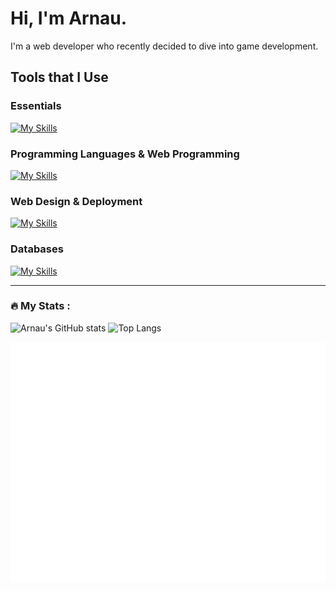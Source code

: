 # Hi, I'm Arnau.
I'm a web developer who recently decided to dive into game development.
## Tools that I Use
### Essentials
[![My Skills](https://skillicons.dev/icons?i=linux,windows,git,stackoverflow,unity)](https://skillicons.dev)

### Programming Languages & Web Programming
[![My Skills](https://skillicons.dev/icons?i=js,ts,cs,php,py,angular,vue,nodejs,express,laravel)](https://skillicons.dev)

### Web Design & Deployment
[![My Skills](https://skillicons.dev/icons?i=html,css,sass,tailwind,bootstrap,figma,docker,aws,vercel)](https://skillicons.dev)

### Databases
[![My Skills](https://skillicons.dev/icons?i=mysql,postgres,mongodb,sqlite)](https://skillicons.dev)

--- 
### :fire: My Stats :
![Arnau's GitHub stats](https://github-readme-stats.vercel.app/api?username=ArnauBadenas&show_icons=true&theme=dark&hide_border=true) ![Top Langs](https://github-readme-stats.vercel.app/api/top-langs/?username=ArnauBadenas&layout=compact&theme=dark&hide_border=true)

![Metrics](/github-metrics.svg)
